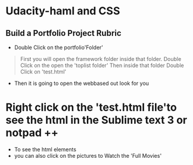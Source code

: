 # Udacity-haml and CSS
##  Build a Portfolio Project Rubric
* Double Click on the portfolio'Folder'

> First you will open the framework folder inside that folder.
> Double Click on the open the 'toplist folder'
> Then inside that folder Double Click on 'test.html'
- Then it is going to open the webbased out look for you
 # Right click on the 'test.html file'to see the html in the Sublime text 3 or notpad ++
- To see the html elements
- you can also click on the pictures to Watch the 'Full Movies'
